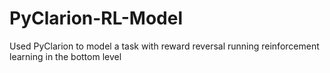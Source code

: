# PyClarion-RL-Model
Used PyClarion to model a task with reward reversal running reinforcement learning in the bottom level
